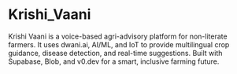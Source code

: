 # Krishi_Vaani
Krishi Vaani is a voice-based agri-advisory platform for non-literate farmers. It uses dwani.ai, AI/ML, and IoT to provide multilingual crop guidance, disease detection, and real-time suggestions. Built with Supabase, Blob, and v0.dev for a smart, inclusive farming future.
